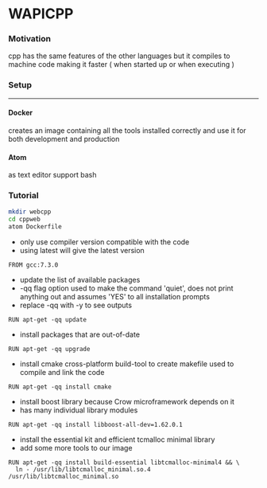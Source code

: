 # WAPICPP

### Motivation
cpp has the same features of the other languages but it compiles to machine code making it faster ( when started up or when executing ) 
### Setup
----------------------------
#### Docker 
creates an image containing all the tools installed correctly and use it for both development and production

#### Atom 
as text editor support bash

### Tutorial
```bash
mkdir webcpp
cd cppweb
atom Dockerfile
```
- only use compiler version compatible with the code 
- using latest will give the latest version
```
FROM gcc:7.3.0
```

- update the list of available packages
- -qq flag option used to make the command 'quiet', does not print anything out and assumes 'YES' to all installation prompts
- replace -qq with -y to see outputs
```
RUN apt-get -qq update
```
- install packages that are out-of-date
```
RUN apt-get -qq upgrade 
```
- install cmake cross-platform build-tool to create makefile used to compile and link the code 
```
RUN apt-get -qq install cmake
```

- install boost library because Crow microframework depends on it 
- has many individual library modules
```
RUN apt-get -qq install libboost-all-dev=1.62.0.1
```
- install the essential kit and efficient tcmalloc minimal library
- add some more tools to our image 
```
RUN apt-get -qq install build-essential libtcmalloc-minimal4 && \
  ln - /usr/lib/libtcmalloc_minimal.so.4 /usr/lib/libtcmalloc_minimal.so
```
